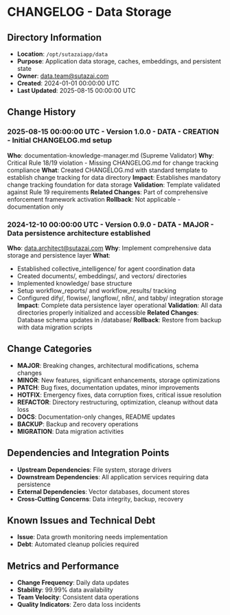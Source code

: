 # CHANGELOG - Data Storage

## Directory Information
- **Location**: `/opt/sutazaiapp/data`
- **Purpose**: Application data storage, caches, embeddings, and persistent state
- **Owner**: data.team@sutazai.com
- **Created**: 2024-01-01 00:00:00 UTC
- **Last Updated**: 2025-08-15 00:00:00 UTC

## Change History

### 2025-08-15 00:00:00 UTC - Version 1.0.0 - DATA - CREATION - Initial CHANGELOG.md setup
**Who**: documentation-knowledge-manager.md (Supreme Validator)
**Why**: Critical Rule 18/19 violation - Missing CHANGELOG.md for change tracking compliance
**What**: Created CHANGELOG.md with standard template to establish change tracking for data directory
**Impact**: Establishes mandatory change tracking foundation for data storage
**Validation**: Template validated against Rule 19 requirements
**Related Changes**: Part of comprehensive enforcement framework activation
**Rollback**: Not applicable - documentation only

### 2024-12-10 00:00:00 UTC - Version 0.9.0 - DATA - MAJOR - Data persistence architecture established
**Who**: data.architect@sutazai.com
**Why**: Implement comprehensive data storage and persistence layer
**What**: 
- Established collective_intelligence/ for agent coordination data
- Created documents/, embeddings/, and vectors/ directories
- Implemented knowledge/ base structure
- Setup workflow_reports/ and workflow_results/ tracking
- Configured dify/, flowise/, langflow/, n8n/, and tabby/ integration storage
**Impact**: Complete data persistence layer operational
**Validation**: All data directories properly initialized and accessible
**Related Changes**: Database schema updates in /database/
**Rollback**: Restore from backup with data migration scripts

## Change Categories
- **MAJOR**: Breaking changes, architectural modifications, schema changes
- **MINOR**: New features, significant enhancements, storage optimizations
- **PATCH**: Bug fixes, documentation updates, minor improvements
- **HOTFIX**: Emergency fixes, data corruption fixes, critical issue resolution
- **REFACTOR**: Directory restructuring, optimization, cleanup without data loss
- **DOCS**: Documentation-only changes, README updates
- **BACKUP**: Backup and recovery operations
- **MIGRATION**: Data migration activities

## Dependencies and Integration Points
- **Upstream Dependencies**: File system, storage drivers
- **Downstream Dependencies**: All application services requiring data persistence
- **External Dependencies**: Vector databases, document stores
- **Cross-Cutting Concerns**: Data integrity, backup, recovery

## Known Issues and Technical Debt
- **Issue**: Data growth monitoring needs implementation
- **Debt**: Automated cleanup policies required

## Metrics and Performance
- **Change Frequency**: Daily data updates
- **Stability**: 99.99% data availability
- **Team Velocity**: Consistent data operations
- **Quality Indicators**: Zero data loss incidents